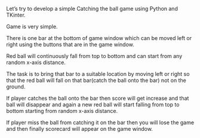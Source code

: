 Let’s try to develop a simple Catching the ball game using Python and TKinter.

Game is very simple.

There is one bar at the bottom of game window which can be moved left or right using the buttons that are in the game window.

Red ball will continuously fall from top to bottom and can start from any random x-axis distance.

The task is to bring that bar to a suitable location by moving left or right so that the red ball will fall on that bar(catch the ball onto the bar) not on the ground.

If player catches the ball onto the bar then score will get increase and that ball will disappear and again a new red ball will start falling from top to bottom starting from random x-axis distance.

If player miss the ball from catching it on the bar then you will lose the game and then finally scorecard will appear on the game window.

